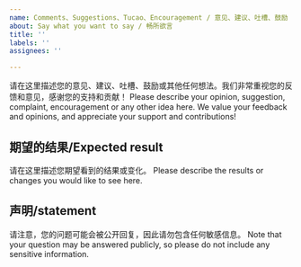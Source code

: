```yaml
---
name: Comments、Suggestions、Tucao、Encouragement / 意见、建议、吐槽、鼓励
about: Say what you want to say / 畅所欲言
title: ''
labels: ''
assignees: ''

---
```


请在这里描述您的意见、建议、吐槽、鼓励或其他任何想法。我们非常重视您的反馈和意见，感谢您的支持和贡献！
Please describe your opinion, suggestion, complaint, encouragement or any other idea here. We value your feedback and opinions, and appreciate your support and contributions!
## 期望的结果/Expected result
请在这里描述您期望看到的结果或变化。
Please describe the results or changes you would like to see here.
## 声明/statement
请注意，您的问题可能会被公开回复，因此请勿包含任何敏感信息。
Note that your question may be answered publicly, so please do not include any sensitive information.
